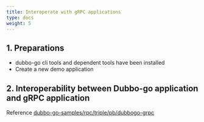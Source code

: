 ```yaml
---
title: Interoperate with gRPC applications
type: docs
weight: 5
---
```


## 1. Preparations

- dubbo-go cli tools and dependent tools have been installed
- Create a new demo application

## 2. Interoperability between Dubbo-go application and gRPC application

Reference [dubbo-go-samples/rpc/triple/pb/dubbogo-grpc](https://github.com/apache/dubbo-go-samples/tree/f7febed9d686cb940ea55d34b5baa567d7574a44/rpc/triple/pb/dubbogo-grpc)
